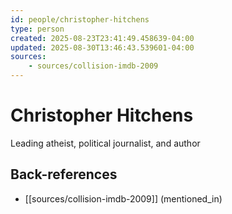 ```yaml
---
id: people/christopher-hitchens
type: person
created: 2025-08-23T23:41:49.458639-04:00
updated: 2025-08-30T13:46:43.539601-04:00
sources:
    - sources/collision-imdb-2009
---
```


# Christopher Hitchens

Leading atheist, political journalist, and author

## Back-references
<!-- Auto-maintained by the system -->
- [[sources/collision-imdb-2009]] (mentioned_in)

